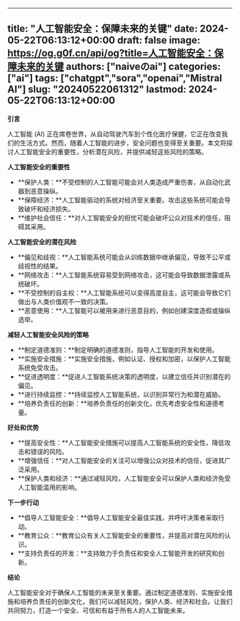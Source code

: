 
---
title: "人工智能安全：保障未来的关键"
date: 2024-05-22T06:13:12+00:00
draft: false
image: https://og.g0f.cn/api/og?title=人工智能安全：保障未来的关键
authors: ["naiveのai"]
categories: ["ai"]
tags: ["chatgpt","sora","openai","Mistral AI"]
slug: "20240522061312"
lastmod: 2024-05-22T06:13:12+00:00
---
**引言**

人工智能 (AI) 正在席卷世界，从自动驾驶汽车到个性化医疗保健，它正在改变我们的生活方式。然而，随着人工智能的进步，安全问题也变得至关重要。本文将探讨人工智能安全的重要性，分析潜在风险，并提供减轻这些风险的策略。

**人工智能安全的重要性**

* **保护人类：**不受控制的人工智能可能会对人类造成严重伤害，从自动化武器到恶意操纵。
* **保障经济：**人工智能驱动的系统对经济至关重要。攻击这些系统可能会导致破坏和经济损失。
* **维护社会信任：**对人工智能安全的担忧可能会破坏公众对技术的信任，阻碍其采用。

**人工智能安全的潜在风险**

* **偏见和歧视：**人工智能系统可能会从训练数据中继承偏见，导致不公平或歧视性的结果。
* **网络攻击：**人工智能系统容易受到网络攻击，这可能会导致数据泄露或系统破坏。
* **不受控制的自主权：**人工智能系统可以变得高度自主，这可能会导致它们做出与人类价值观不一致的决策。
* **恶意使用：**人工智能可以被用来进行恶意目的，例如创建深度造假或操纵选举。

**减轻人工智能安全风险的策略**

* **制定道德准则：**制定明确的道德准则，指导人工智能的开发和使用。
* **实施安全措施：**实施安全措施，例如认证、授权和加密，以保护人工智能系统免受攻击。
* **促进透明度：**促进人工智能系统决策的透明度，以建立信任并识别潜在的偏见。
* **进行持续监控：**持续监控人工智能系统，以识别异常行为和潜在威胁。
* **培养负责任的创新：**培养负责任的创新文化，优先考虑安全性和道德考量。

**好处和优势**

* **提高安全性：**人工智能安全措施可以提高人工智能系统的安全性，降低攻击和错误的风险。
* **增强信任：**对人工智能安全的关注可以增强公众对技术的信任，促进其广泛采用。
* **保护人类和经济：**通过减轻风险，人工智能安全可以保护人类和经济免受人工智能滥用的影响。

**下一步行动**

* **倡导人工智能安全：**倡导人工智能安全最佳实践，并呼吁决策者采取行动。
* **教育公众：**教育公众有关人工智能安全的重要性，并提高对潜在风险的认识。
* **支持负责任的开发：**支持致力于负责任和安全人工智能开发的研究和创新。

**结论**

人工智能安全对于确保人工智能的未来至关重要。通过制定道德准则、实施安全措施和培养负责任的创新文化，我们可以减轻风险，保护人类、经济和社会。让我们共同努力，打造一个安全、可信和有益于所有人的人工智能未来。